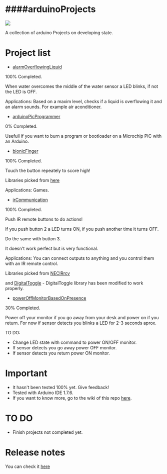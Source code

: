 ####arduinoProjects
=============================================

![](https://store.arduino.cc/includes/images/stickers_logo_text.png)

A collection of arduino Projects on developing state.

Project list
=============================================

* [alarmOverflowingLiquid](https://github.com/adgellida/arduinoProjects/tree/master/alarmOverflowingLiquid)

100% Completed.

When water overcomes the middle of the water sensor a LED blinks, if not the LED is OFF.

Applications: Based on a maxim level, checks if a liquid is overflowing it and an alarm sounds. For example air aconditioner.

* [arduinoPicProgrammer](https://github.com/adgellida/arduinoProjects/tree/master/arduinoPicProgrammer)

0% Completed.

Usefull if you want to burn a program or bootloader on a Microchip PIC with an Arduino.

* [bionicFinger](https://github.com/adgellida/arduinoProjects/tree/master/bionicFinger)

100% Completed.

Touch the button repeately to score high!

Libraries picked from [here](https://github.com/WickedDevice/SoftReset)

Applications: Games.

* [irCommunication](https://github.com/adgellida/arduinoProjects/tree/master/irCommunication)

100% Completed.

Push IR remote buttons to do actions!

If you push button 2 a LED turns ON, if you push another time it turns OFF.

Do the same with button 3.

It doesn't work perfect but is very functional.

Applications: You can connect outputs to anything and you control them with an IR remote control.

Libraries picked from [NECIRrcv](http://www.arduino.cc/cgi-bin/yabb2/YaBB.pl?num=1210243556)

and [DigitalToggle](http://playground.arduino.cc/Code/DigitalToggle) - DigitalToggle library has been modified to work properly.

* [powerOffMonitorBasedOnPresence](https://github.com/adgellida/arduinoProjects/tree/master/powerOffMonitorBasedOnPresence)

30% Completed.

Power off your monitor if you go away from your desk and power on if you return.
For now if sensor detects you blinks a LED for 2-3 seconds aprox.

TO DO:

* Change LED state with command to power ON/OFF monitor.
* If sensor detects you go away power OFF monitor.
* If sensor detects you return power ON monitor.

Important
=============================================
* It hasn't been tested 100% yet. Give feedback!
* Tested with Arduino IDE 1.7.6.
* If you want to know more, go to the wiki of this repo [here](https://github.com/adgellida/arduinoProjects/wiki).

TO DO
=============================================
* Finish projects not completed yet.

Release notes
=============================================
You can check it [here](https://github.com/adgellida/arduinoProjects/releases)
